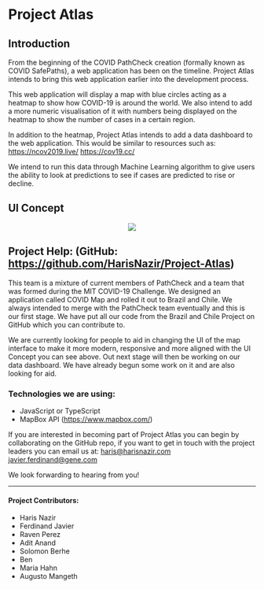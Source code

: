 # Project Atlas
## Introduction
From the beginning of the COVID PathCheck creation (formally known as COVID SafePaths), a web application has been on the timeline. Project Atlas intends to bring this web application earlier into the development process.

This web application will display a map with blue circles acting as a heatmap to show how COVID-19 is around the world. We also intend to add a more numeric visualisation of it with numbers being displayed on the heatmap to show the number of cases in a certain region.

In addition to the heatmap, Project Atlas intends to add a data dashboard to the web application. This would be similar to resources such as: 
https://ncov2019.live/
https://cov19.cc/

We intend to run this data through Machine Learning algorithm to give users the ability to look at predictions to see if cases are predicted to rise or decline.

## UI Concept
<p align="center">
<img src="https://pathcheck.org/resources/pathcheck-professional-tools.png">
</p>

## Project Help: (GitHub: https://github.com/HarisNazir/Project-Atlas)
This team is a mixture of current members of PathCheck and a team that was formed during the MIT COVID-19 Challenge. We designed an application called COVID Map and rolled it out to Brazil and Chile. We always intended to merge with the PathCheck team eventually and this is our first stage. We have put all our code from the Brazil and Chile Project on GitHub which you can contribute to.

We are currently looking for people to aid in changing the UI of the map interface to make it more modern, responsive and more aligned with the UI Concept you can see above. Out next stage will then be working on our data dashboard. We have already begun some work on it and are also looking for aid.

### Technologies we are using:
- JavaScript or TypeScript
- MapBox API (https://www.mapbox.com/)

If you are interested in becoming part of Project Atlas you can begin by collaborating on the GitHub repo, if you want to get in touch with the project leaders you can email us at:
haris@harisnazir.com
javier.ferdinand@gene.com

We look forwarding to hearing from you!

---------
#### Project Contributors:
- Haris Nazir
- Ferdinand Javier
- Raven Perez
- Adit Anand
- Solomon Berhe
- Ben
- Maria Hahn
- Augusto Mangeth

